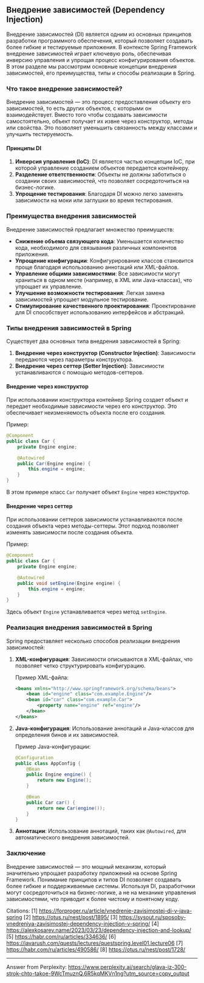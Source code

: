 ## Внедрение зависимостей (Dependency Injection)

Внедрение зависимостей (DI) является одним из основных принципов разработки программного обеспечения, который позволяет создавать более гибкие и тестируемые приложения. В контексте Spring Framework внедрение зависимостей играет ключевую роль, обеспечивая инверсию управления и упрощая процесс конфигурирования объектов. В этом разделе мы рассмотрим основные концепции внедрения зависимостей, его преимущества, типы и способы реализации в Spring.

### Что такое внедрение зависимостей?

Внедрение зависимостей — это процесс предоставления объекту его зависимостей, то есть других объектов, с которыми он взаимодействует. Вместо того чтобы создавать зависимости самостоятельно, объект получает их извне через конструктор, методы или свойства. Это позволяет уменьшить связанность между классами и улучшить тестируемость.

#### Принципы DI

1. **Инверсия управления (IoC)**: DI является частью концепции IoC, при которой управление созданием объектов передается контейнеру.
2. **Разделение ответственности**: Объекты не должны заботиться о создании своих зависимостей, что позволяет сосредоточиться на бизнес-логике.
3. **Упрощение тестирования**: Благодаря DI можно легко заменять зависимости на моки или заглушки во время тестирования.

### Преимущества внедрения зависимостей

Внедрение зависимостей предлагает множество преимуществ:

- **Снижение объема связующего кода**: Уменьшается количество кода, необходимого для связывания различных компонентов приложения.
- **Упрощение конфигурации**: Конфигурирование классов становится проще благодаря использованию аннотаций или XML-файлов.
- **Управление общими зависимостями**: Все зависимости могут храниться в одном месте (например, в XML или Java-классах), что упрощает их управление.
- **Улучшение возможности тестирования**: Легкая замена зависимостей упрощает модульное тестирование.
- **Стимулирование качественного проектирования**: Проектирование для DI способствует использованию интерфейсов и абстракций.

### Типы внедрения зависимостей в Spring

Существует два основных типа внедрения зависимостей в Spring:

1. **Внедрение через конструктор (Constructor Injection)**: Зависимости передаются через параметры конструктора.
2. **Внедрение через сеттер (Setter Injection)**: Зависимости устанавливаются с помощью методов-сеттеров.

#### Внедрение через конструктор

При использовании конструктора контейнер Spring создает объект и передает необходимые зависимости через его конструктор. Это обеспечивает неизменяемость объекта после его создания.

Пример:

```java
@Component
public class Car {
    private Engine engine;

    @Autowired
    public Car(Engine engine) {
        this.engine = engine;
    }
}
```

В этом примере класс `Car` получает объект `Engine` через конструктор.

#### Внедрение через сеттер

При использовании сеттеров зависимости устанавливаются после создания объекта через методы-сеттеры. Этот подход позволяет изменять зависимости после создания объекта.

Пример:

```java
@Component
public class Car {
    private Engine engine;

    @Autowired
    public void setEngine(Engine engine) {
        this.engine = engine;
    }
}
```

Здесь объект `Engine` устанавливается через метод `setEngine`.

### Реализация внедрения зависимостей в Spring

Spring предоставляет несколько способов реализации внедрения зависимостей:

1. **XML-конфигурация**: Зависимости описываются в XML-файлах, что позволяет четко структурировать конфигурацию.
   
   Пример XML-файла:

   ```xml
   <beans xmlns="http://www.springframework.org/schema/beans">
       <bean id="engine" class="com.example.Engine"/>
       <bean id="car" class="com.example.Car">
           <property name="engine" ref="engine"/>
       </bean>
   </beans>
   ```

2. **Java-конфигурация**: Использование аннотаций и Java-классов для определения бинов и их зависимостей.

   Пример Java-конфигурации:

   ```java
   @Configuration
   public class AppConfig {
       @Bean
       public Engine engine() {
           return new Engine();
       }

       @Bean
       public Car car() {
           return new Car(engine());
       }
   }
   ```

3. **Аннотации**: Использование аннотаций, таких как `@Autowired`, для автоматического внедрения зависимостей.

### Заключение

Внедрение зависимостей — это мощный механизм, который значительно упрощает разработку приложений на основе Spring Framework. Понимание принципов и типов DI позволяет создавать более гибкие и поддерживаемые системы. Используя DI, разработчики могут сосредоточиться на бизнес-логике, а не на механике управления зависимостями, что приводит к более чистому и понятному коду.

Citations:
[1] https://forproger.ru/article/vnedrenie-zavisimostej-di-v-java-spring
[2] https://otus.ru/nest/post/1895/
[3] https://sysout.ru/sposoby-vnedreniya-zavisimostej-dependency-injection-v-spring/
[4] https://alexkosarev.name/2023/03/23/dependency-injection-and-lookup/
[5] https://habr.com/ru/articles/334636/
[6] https://javarush.com/quests/lectures/questspring.level01.lecture06
[7] https://habr.com/ru/articles/490586/
[8] https://otus.ru/nest/post/1728/

---
Answer from Perplexity: https://www.perplexity.ai/search/glava-iz-300-strok-chto-takoe-9WcTmuznQ.6R5kqMKVn1ng?utm_source=copy_output
